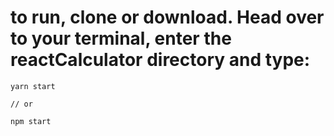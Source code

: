 # to run, clone or download. Head over to your terminal, enter the reactCalculator directory and type:

```
yarn start

// or

npm start
```
